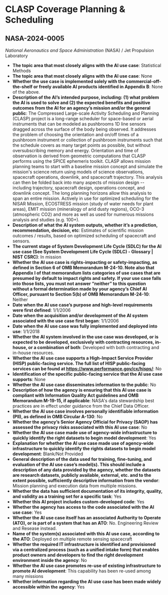 # CLASP Coverage Planning & Scheduling
## NASA-2024-0005
_National Aeronautics and Space Administration_ (NASA) / Jet Propulsion Laboratory


+ **The topic area that most closely aligns with the AI use case**: Statistical Methods
+ **The topic area that most closely aligns with the AI use case**: None
+ **Whether the use case is implemented solely with the commercial-off-the-shelf or freely available AI products identified in Appendix B**: None of the above.
+ **Description of the AI’s intended purpose, including: (1) what problem the AI is used to solve and (2) the expected benefits and positive outcomes from the AI for an agency’s mission and/or the general public**: The Compressed Large-scale Activity Scheduling and Planning (CLASP) project is a long-range scheduler for space-based or aerial instruments that can be modeled as pushbrooms 1D line sensors dragged across the surface of the body being observed. It addresses the problem of choosing the orientation and on/off times of a pushbroom instrument or collection of pushbroom instruments such that the schedule covers as many target points as possible, but without oversubscribing memory and energy. Orientation and time of observation is derived from geometric computations that CLASP performs using the SPICE ephemeris toolkit.  CLASP allows mission planning teams to start with a baseline mission concept and simulate the mission's science return using models of science observations, spacecraft operations, downlink, and spacecraft trajectory. This analysis can then be folded back into many aspects of mission design -- including trajectory, spacecraft design, operations concept, and downlink concept. The long planning horizons allow this analysis to span an entire mission.  Actively in use for optimized scheduling for the NISAR Mission, ECOSTRESS mission (study of water needs for plant areas), EMIT mission (mineralogy of arid dusty regions), OCO-3 (atmospheric CO2) and more as well as used for numerous missions analysis and studies (e.g. 100+).
+ **Description of what the AI system outputs, whether it’s a prediction, recommendation, decision, etc**: Estimates of scientific mission outcomes / results, based on optimized scheduling of spacecraft and sensors.
+ **The current stage of System Development Life Cycle (SDLC) for the AI use case (See System Development Life Cycle (SDLC) - Glossary | NIST CSRC)**: In mission
+ **Whether the AI use case is rights-impacting or safety-impacting, as defined in Section 6 of OMB Memorandum M-24-10. Note also that Appendix I of that memorandum lists categories of use cases that are presumed by default to impact rights and safety. If your use case falls into those lists, you must not answer “neither” to this question without a formal determination made by your agency’s Chief AI Officer, pursuant to Section 5(b) of OMB Memorandum M-24-10**: Neither
+ **Date when the AI use case’s purpose and high-level requirements were first defined**: 1/1/2006
+ **Date when the acquisition and/or development of the AI system associated with the use case first began**: 1/1/2006
+ **Date when the AI use case was fully implemented and deployed into use**: 1/1/2018
+ **Whether the AI system involved in the use case was developed, or is expected to be developed, exclusively with contracting resources, in-house, or a combination of both**: Developed with both contracting and in-house resources.
+ **Whether the AI use case supports a High-Impact Service Provider (HISP) public-facing service. The full list of HISP public-facing services can be found at https://www.performance.gov/cx/hisps/**: No
+ **Identification of the specific public-facing service that the AI use case supports**: None
+ **Whether the AI use case disseminates information to the public**: No
+ **Description of how the agency is ensuring that this AI use case is compliant with Information Quality Act guidelines and OMB Memorandum M-19-15, if applicable**: NASA's data stewardship best practices are in effect under guidance from the Chief Data Officer.
+ **Whether the AI use case involves personally identifiable information (PII), as defined in OMB Circular A-130**: No
+ **Whether the agency’s Senior Agency Official for Privacy (SAOP) has assessed the privacy risks associated with this AI use case**: No
+ **Whether the AI use case made use of agency-wide infrastructure to quickly identify the right datasets to begin model development**: Yes
+ **Explanation for whether the AI use case made use of agency-wide infrastructure to quickly identify the rights datasets to begin model development**: Blank/Not Provided
+ **General description of the data used for training, fine-tuning, and evaluation of the AI use case’s model(s). This should include a description of any data provided by the agency, whether the datasets are research datasets, publicly available, external, etc. and to the extent possible, sufficiently descriptive information from the vendor**: Mission planning and execution data from multiple missions.
+ **Whether the data has sufficient documentation of its integrity, quality, and validity as a training set for a specific task**: Yes
+ **Whether this AI project includes custom-developed code**: Yes
+ **Whether the agency has access to the code associated with the AI use case**: Yes
+ **Whether the AI use case itself has an associated Authority to Operate (ATO), or is part of a system that has an ATO**: No.  Engineering Review and Resease instead.
+ **Name of the system(s) associated with this AI use case, according to the ATO**: Deployed on multiple remote sensing spacecraft
+ **Whether the required IT infrastructure is identified and provisioned via a centralized process (such as a unified intake form) that enables product owners and developers to find the right development environment inside the agency**: No
+ **Whether the AI use case promotes re-use of existing infrastructure to promote AI development**: This capability has been re-used among many missions
+ **Whether information regarding the AI use case has been made widely accessible within the agency**: Yes